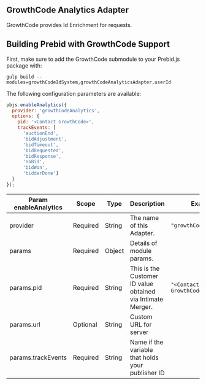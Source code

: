 ## GrowthCode Analytics Adapter

GrowthCode provides Id Enrichment for requests. 

## Building Prebid with GrowthCode Support

First, make sure to add the GrowthCode submodule to your Prebid.js package with:

```
gulp build --modules=growthCodeIdSystem,growthCodeAnalyticsAdapter,userId
```

The following configuration parameters are available:

```javascript
pbjs.enableAnalytics({
  provider: 'growthCodeAnalytics',
  options: {
    pid: '<Contact GrowthCode>',
    trackEvents: [
      'auctionEnd',
      'bidAdjustment',
      'bidTimeout',
      'bidRequested',
      'bidResponse',
      'noBid',
      'bidWon',
      'bidderDone']
  }
});
```

| Param enableAnalytics | Scope    | Type   | Description                                                 | Example                  |
|-----------------------|----------|--------|-------------------------------------------------------------|--------------------------|
| provider              | Required | String | The name of this Adapter.                                   | `"growthCodeAnalytics"`  |
| params                | Required | Object | Details of module params.                                   |                          |
| params.pid            | Required | String | This is the Customer ID value obtained via Intimate Merger. | `"<Contact GrowthCode>"` |
| params.url            | Optional | String | Custom URL for server                                       |                          |
| params.trackEvents    | Required | String | Name if the variable that holds your publisher ID           |                          |
